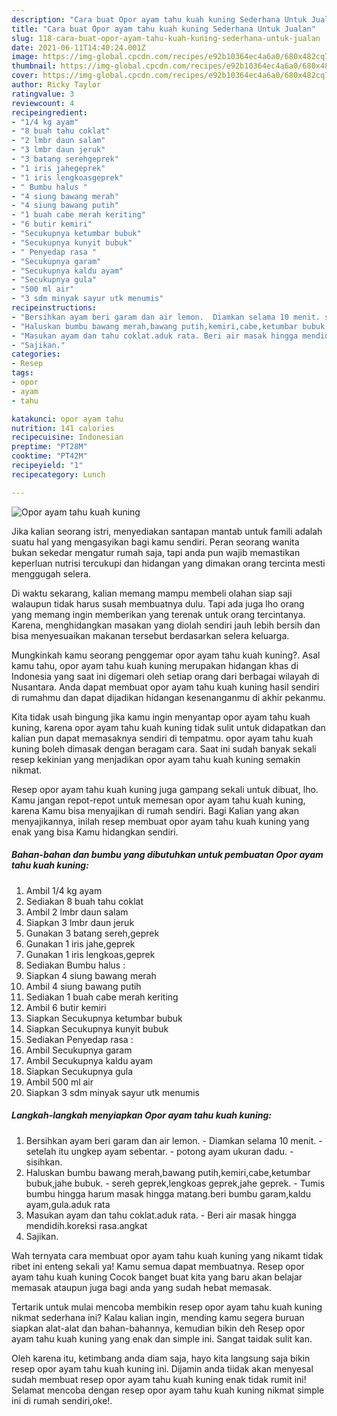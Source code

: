 ```yaml
---
description: "Cara buat Opor ayam tahu kuah kuning Sederhana Untuk Jualan"
title: "Cara buat Opor ayam tahu kuah kuning Sederhana Untuk Jualan"
slug: 118-cara-buat-opor-ayam-tahu-kuah-kuning-sederhana-untuk-jualan
date: 2021-06-11T14:40:24.001Z
image: https://img-global.cpcdn.com/recipes/e92b10364ec4a6a0/680x482cq70/opor-ayam-tahu-kuah-kuning-foto-resep-utama.jpg
thumbnail: https://img-global.cpcdn.com/recipes/e92b10364ec4a6a0/680x482cq70/opor-ayam-tahu-kuah-kuning-foto-resep-utama.jpg
cover: https://img-global.cpcdn.com/recipes/e92b10364ec4a6a0/680x482cq70/opor-ayam-tahu-kuah-kuning-foto-resep-utama.jpg
author: Ricky Taylor
ratingvalue: 3
reviewcount: 4
recipeingredient:
- "1/4 kg ayam"
- "8 buah tahu coklat"
- "2 lmbr daun salam"
- "3 lmbr daun jeruk"
- "3 batang serehgeprek"
- "1 iris jahegeprek"
- "1 iris lengkoasgeprek"
- " Bumbu halus "
- "4 siung bawang merah"
- "4 siung bawang putih"
- "1 buah cabe merah keriting"
- "6 butir kemiri"
- "Secukupnya ketumbar bubuk"
- "Secukupnya kunyit bubuk"
- " Penyedap rasa "
- "Secukupnya garam"
- "Secukupnya kaldu ayam"
- "Secukupnya gula"
- "500 ml air"
- "3 sdm minyak sayur utk menumis"
recipeinstructions:
- "Bersihkan ayam beri garam dan air lemon.  Diamkan selama 10 menit. setelah itu ungkep ayam sebentar. potong ayam ukuran dadu. sisihkan."
- "Haluskan bumbu bawang merah,bawang putih,kemiri,cabe,ketumbar bubuk,jahe bubuk. sereh geprek,lengkoas geprek,jahe geprek. Tumis bumbu hingga harum masak hingga matang.beri bumbu garam,kaldu ayam,gula.aduk rata"
- "Masukan ayam dan tahu coklat.aduk rata. Beri air masak hingga mendidih.koreksi rasa.angkat"
- "Sajikan."
categories:
- Resep
tags:
- opor
- ayam
- tahu

katakunci: opor ayam tahu 
nutrition: 141 calories
recipecuisine: Indonesian
preptime: "PT28M"
cooktime: "PT42M"
recipeyield: "1"
recipecategory: Lunch

---
```



![Opor ayam tahu kuah kuning](https://img-global.cpcdn.com/recipes/e92b10364ec4a6a0/680x482cq70/opor-ayam-tahu-kuah-kuning-foto-resep-utama.jpg)

Jika kalian seorang istri, menyediakan santapan mantab untuk famili adalah suatu hal yang mengasyikan bagi kamu sendiri. Peran seorang  wanita bukan sekedar mengatur rumah saja, tapi anda pun wajib memastikan keperluan nutrisi tercukupi dan hidangan yang dimakan orang tercinta mesti menggugah selera.

Di waktu  sekarang, kalian memang mampu membeli olahan siap saji walaupun tidak harus susah membuatnya dulu. Tapi ada juga lho orang yang memang ingin memberikan yang terenak untuk orang tercintanya. Karena, menghidangkan masakan yang diolah sendiri jauh lebih bersih dan bisa menyesuaikan makanan tersebut berdasarkan selera keluarga. 



Mungkinkah kamu seorang penggemar opor ayam tahu kuah kuning?. Asal kamu tahu, opor ayam tahu kuah kuning merupakan hidangan khas di Indonesia yang saat ini digemari oleh setiap orang dari berbagai wilayah di Nusantara. Anda dapat membuat opor ayam tahu kuah kuning hasil sendiri di rumahmu dan dapat dijadikan hidangan kesenanganmu di akhir pekanmu.

Kita tidak usah bingung jika kamu ingin menyantap opor ayam tahu kuah kuning, karena opor ayam tahu kuah kuning tidak sulit untuk didapatkan dan kalian pun dapat memasaknya sendiri di tempatmu. opor ayam tahu kuah kuning boleh dimasak dengan beragam cara. Saat ini sudah banyak sekali resep kekinian yang menjadikan opor ayam tahu kuah kuning semakin nikmat.

Resep opor ayam tahu kuah kuning juga gampang sekali untuk dibuat, lho. Kamu jangan repot-repot untuk memesan opor ayam tahu kuah kuning, karena Kamu bisa menyajikan di rumah sendiri. Bagi Kalian yang akan menyajikannya, inilah resep membuat opor ayam tahu kuah kuning yang enak yang bisa Kamu hidangkan sendiri.

<!--inarticleads1-->

##### Bahan-bahan dan bumbu yang dibutuhkan untuk pembuatan Opor ayam tahu kuah kuning:

1. Ambil 1/4 kg ayam
1. Sediakan 8 buah tahu coklat
1. Ambil 2 lmbr daun salam
1. Siapkan 3 lmbr daun jeruk
1. Gunakan 3 batang sereh,geprek
1. Gunakan 1 iris jahe,geprek
1. Gunakan 1 iris lengkoas,geprek
1. Sediakan  Bumbu halus :
1. Siapkan 4 siung bawang merah
1. Ambil 4 siung bawang putih
1. Sediakan 1 buah cabe merah keriting
1. Ambil 6 butir kemiri
1. Siapkan Secukupnya ketumbar bubuk
1. Siapkan Secukupnya kunyit bubuk
1. Sediakan  Penyedap rasa :
1. Ambil Secukupnya garam
1. Ambil Secukupnya kaldu ayam
1. Siapkan Secukupnya gula
1. Ambil 500 ml air
1. Siapkan 3 sdm minyak sayur utk menumis




<!--inarticleads2-->

##### Langkah-langkah menyiapkan Opor ayam tahu kuah kuning:

1. Bersihkan ayam beri garam dan air lemon.  - Diamkan selama 10 menit. - setelah itu ungkep ayam sebentar. - potong ayam ukuran dadu. - sisihkan.
1. Haluskan bumbu bawang merah,bawang putih,kemiri,cabe,ketumbar bubuk,jahe bubuk. - sereh geprek,lengkoas geprek,jahe geprek. - Tumis bumbu hingga harum masak hingga matang.beri bumbu garam,kaldu ayam,gula.aduk rata
1. Masukan ayam dan tahu coklat.aduk rata. - Beri air masak hingga mendidih.koreksi rasa.angkat
1. Sajikan.




Wah ternyata cara membuat opor ayam tahu kuah kuning yang nikamt tidak ribet ini enteng sekali ya! Kamu semua dapat membuatnya. Resep opor ayam tahu kuah kuning Cocok banget buat kita yang baru akan belajar memasak ataupun juga bagi anda yang sudah hebat memasak.

Tertarik untuk mulai mencoba membikin resep opor ayam tahu kuah kuning nikmat sederhana ini? Kalau kalian ingin, mending kamu segera buruan siapkan alat-alat dan bahan-bahannya, kemudian bikin deh Resep opor ayam tahu kuah kuning yang enak dan simple ini. Sangat taidak sulit kan. 

Oleh karena itu, ketimbang anda diam saja, hayo kita langsung saja bikin resep opor ayam tahu kuah kuning ini. Dijamin anda tiidak akan menyesal sudah membuat resep opor ayam tahu kuah kuning enak tidak rumit ini! Selamat mencoba dengan resep opor ayam tahu kuah kuning nikmat simple ini di rumah sendiri,oke!.

